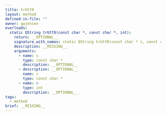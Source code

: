 ```yaml
---
title: trUtf8
layout: method
defined-in-file: ""
owner: gwjensen
overloads:
  static QString trUtf8(const char *, const char *, int):
    return: __OPTIONAL__
    signature_with_names: static QString trUtf8(const char * s, const char * c, int n)
    description: __MISSING__
    arguments:
      - name: s
        type: const char *
        description: __OPTIONAL__
      - description: __OPTIONAL__
        name: c
        type: const char *
      - name: n
        type: int
        description: __OPTIONAL__
tags:
  - method
brief: __MISSING__
---
```

